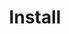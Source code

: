 ---
layout: layout.pug
navigationTitle: Install
title: Install
menuWeight: 1
model: /services/kafka/data.yml
render: mustache
featureMaturity:
---